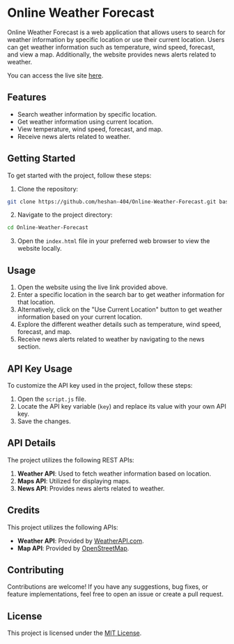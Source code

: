 # Online Weather Forecast

Online Weather Forecast is a web application that allows users to search for weather information by specific location or use their current location. Users can get weather information such as temperature, wind speed, forecast, and view a map. Additionally, the website provides news alerts related to weather.

You can access the live site [here](https://heshan-404.github.io/Online-Weather-Forecast/index.html).

## Features

- Search weather information by specific location.
- Get weather information using current location.
- View temperature, wind speed, forecast, and map.
- Receive news alerts related to weather.

## Getting Started

To get started with the project, follow these steps:

1. Clone the repository:

```bash
git clone https://github.com/heshan-404/Online-Weather-Forecast.git bash
```
2. Navigate to the project directory:
```bash
cd Online-Weather-Forecast
```

3. Open the `index.html` file in your preferred web browser to view the website locally.

## Usage

1. Open the website using the live link provided above.
2. Enter a specific location in the search bar to get weather information for that location.
3. Alternatively, click on the "Use Current Location" button to get weather information based on your current location.
4. Explore the different weather details such as temperature, wind speed, forecast, and map.
5. Receive news alerts related to weather by navigating to the news section.

## API Key Usage

To customize the API key used in the project, follow these steps:

1. Open the `script.js` file.
2. Locate the API key variable (`key`) and replace its value with your own API key.
3. Save the changes.

## API Details

The project utilizes the following REST APIs:

1. **Weather API**: Used to fetch weather information based on location. 
2. **Maps API**: Utilized for displaying maps.
3. **News API**: Provides news alerts related to weather.

## Credits

This project utilizes the following APIs:

- **Weather API**: Provided by [WeatherAPI.com](https://www.weatherapi.com/).
- **Map API**: Provided by [OpenStreetMap](https://www.openstreetmap.org/).

## Contributing

Contributions are welcome! If you have any suggestions, bug fixes, or feature implementations, feel free to open an issue or create a pull request.

## License

This project is licensed under the [MIT License](LICENSE).
